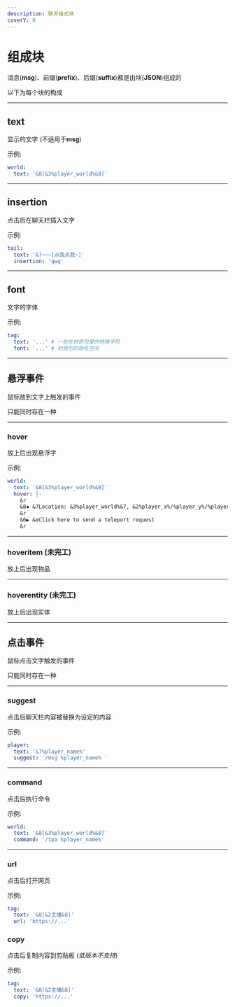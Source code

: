 ```yaml
---
description: 聊天格式块
coverY: 0
---
```


# 组成块

消息(**msg**)、前缀(**prefix**)、后缀(**suffix**)都是由块(**JSON**)组成的

以下为每个块的构成

---

## text

显示的文字 (不适用于**msg**)

示例: 
```yaml 
world:
  text: '&8[&3%player_world%&8]'
```

---

## insertion

点击后在聊天栏插入文字

示例:
```yaml 
tail:
  text: '&7~~~[点我点我~]'
  insertion: 'qwq'
```

---

## font

文字的字体

示例:
```yaml 
tag:
  text: '...' # 一些在材质包里的特殊字符
  font: '...' # 材质包的命名空间
```

---

## 悬浮事件

鼠标放到文字上触发的事件

只能同时存在一种

---

### hover

放上后出现悬浮字

示例:
```yaml 
world:
  text: '&8[&3%player_world%&8]'
  hover: |-
    &r
    &8▪ &7Location: &3%player_world%&7, &2%player_x%/%player_y%/%player_z%
    &r
    &6▶ &eClick here to send a teleport request
    &r
```

---

### hoveritem (未完工)

放上后出现物品

---

### hoverentity (未完工)

放上后出现实体

---

## 点击事件

鼠标点击文字触发的事件

只能同时存在一种

---

### suggest

点击后聊天栏内容被替换为设定的内容

示例:
```yaml 
player:
  text: '&7%player_name%'
  suggest: '/msg %player_name% '
```

---

### command

点击后执行命令

示例:
```yaml 
world:
  text: '&8[&3%player_world%&8]'
  command: '/tpa %player_name%'
```

---

### url

点击后打开网页

示例:
```yaml 
tag:
  text: '&8[&2主播&8]'
  url: 'https://...'
```

### copy

点击后复制内容到剪贴板 (_低版本不支持_)

示例:
```yaml 
tag:
  text: '&8[&2主播&8]'
  copy: 'https://...'
```